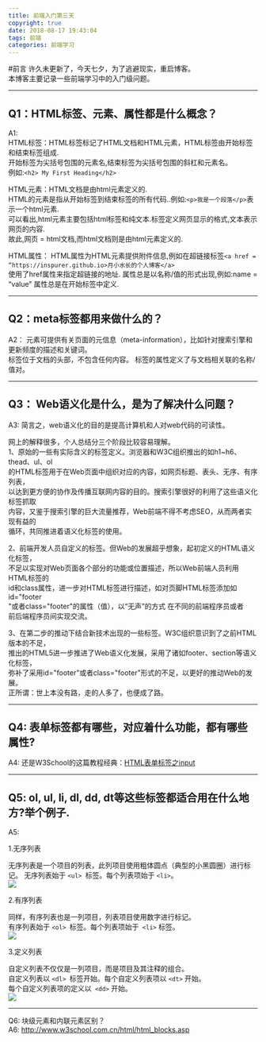 ```yaml
---
title: 前端入门第三天
copyright: true
date: 2018-08-17 19:43:04
tags: 前端
categories: 前端学习
---
```

#前言
许久未更新了，今天七夕，为了逃避现实，重启博客。   
本博客主要记录一些前端学习中的入门级问题。

---
Q1：HTML标签、元素、属性都是什么概念？ 
--- 
A1:   
HTML标签：HTML标签标记了HTML文档和HTML元素，HTML标签由开始标签和结束标签组成.  
开始标签为尖括号包围的元素名,结束标签为尖括号包围的斜杠和元素名。  
例如:`<h2> My First Heading</h2>	`  
  
HTML元素：HTML文档是由html元素定义的.  
HTML的元素是指从开始标签到结束标签的所有代码..例如:`<p>我是一个段落</p>`表示一个html元素.   
可以看出,html元素主要包括html标签和纯文本.标签定义网页显示的格式,文本表示网页的内容.   
故此,网页 =  html文档,而html文档则是由html元素定义的.   
  
HTML属性： 
HTML属性为HTML元素提供附件信息,例如在超链接标签`<a href = “https://inspurer.github.io>月小水长的个人博客</a>`  
使用了href属性来指定超链接的地址.
属性总是以名称/值的形式出现,例如:name = “value”
属性总是在开始标签中定义.

---
Q2：meta标签都用来做什么的？  
---
A2：<meta> 元素可提供有关页面的元信息（meta-information），比如针对搜索引擎和更新频度的描述和关键词。   
<meta> 标签位于文档的头部，不包含任何内容。<meta> 标签的属性定义了与文档相关联的名称/值对。

---
Q3： Web语义化是什么，是为了解决什么问题？
---
A3: 
简言之，web语义化的目的是提高计算机和人对web代码的可读性。

网上的解释很多，个人总结分三个阶段比较容易理解。  
1、原始的一些有实际含义的标签定义。浏览器和W3C组织推出的如h1~h6、thead、ul、ol   
的HTML标签用于在Web页面中组织对应的内容，如网页标题、表头、无序、有序列表，   
以达到更方便的协作及传播互联网内容的目的。搜索引擎很好的利用了这些语义化标签抓取   
内容，又鉴于搜索引擎的巨大流量推荐，Web前端不得不考虑SEO，从而两者实现有益的   
循环，共同推进着语义化标签的使用。

2、前端开发人员自定义的标签。但Web的发展超乎想象，起初定义的HTML语义化标签，  
不足以实现对Web页面各个部分的功能或位置描述，所以Web前端人员利用HTML标签的    
id和class属性，进一步对HTML标签进行描述，如对页脚HTML标签添加如id="footer  
"或者class="footer"的属性（值），以“无声”的方式  在不同的前端程序员或者   
前后端程序员间实现交流。

3、在第二步的推动下结合新技术出现的一些标签。W3C组织意识到了之前HTML版本的不足，   
推出的HTML5进一步推进了Web语义化发展，采用了诸如footer、section等语义化标签，   
弥补了采用id="footer"或者class="footer"形式的不足，以更好的推动Web的发展。   
正所谓：世上本没有路，走的人多了，也便成了路。

---
Q4: 表单标签都有哪些，对应着什么功能，都有哪些属性?   
---
A4: 还是W3School的这篇教程经典：[HTML表单标签之input](http://www.w3school.com.cn/html/html_form_input_types.asp)

---
Q5: ol, ul, li, dl, dd, dt等这些标签都适合用在什么地方?举个例子.
---
A5: 

1.无序列表

无序列表是一个项目的列表，此列项目使用粗体圆点（典型的小黑圆圈）进行标记。
无序列表始于 `<ul> `标签。每个列表项始于 `<li>`。   
![](https://i.imgur.com/b6R182y.jpg)   

2.有序列表    

同样，有序列表也是一列项目，列表项目使用数字进行标记。   
有序列表始于 `<ol> `标签。每个列表项始于` <li>` 标签。   
![](https://i.imgur.com/99cDF4Y.jpg)

3.定义列表

自定义列表不仅仅是一列项目，而是项目及其注释的组合。   
自定义列表以 `<dl> `标签开始。每个自定义列表项以 `<dt>` 开始。    
每个自定义列表项的定义以` <dd>` 开始。   
![](https://i.imgur.com/DLDdGKN.jpg)


---
Q6: 块级元素和内联元素区别？    
A6: http://www.w3school.com.cn/html/html_blocks.asp
